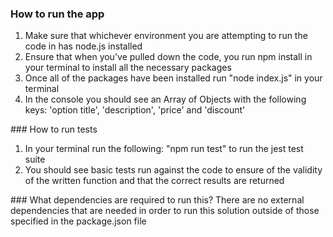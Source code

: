 ### How to run the app 
1. Make sure that whichever environment you are attempting to run the code in has node.js installed 
2. Ensure that when you've pulled down the code, you run npm install in your terminal to install all the necessary packages 
3. Once all of the packages have been installed run "node index.js" in your terminal 
4. In the console you should see an Array of Objects with the following keys: 'option title', 'description', 'price' and 'discount'

### How to run tests 
1. In your terminal run the following: "npm run test" to run the jest test suite
2. You should see basic tests run against the code to ensure of the validity of the written function and that the correct results are returned 

### What dependencies are required to run this?
There are no external dependencies that are needed in order to run this solution outside of those specified in the package.json file